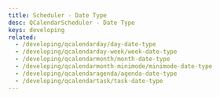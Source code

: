 ```yaml
---
title: Scheduler - Date Type
desc: QCalendarScheduler - Date Type
keys: developing
related:
  - /developing/qcalendarday/day-date-type
  - /developing/qcalendarday-week/week-date-type
  - /developing/qcalendarmonth/month-date-type
  - /developing/qcalendarmonth-minimode/minimode-date-type
  - /developing/qcalendaragenda/agenda-date-type
  - /developing/qcalendartask/task-date-type
---
```


<example-viewer
  title="Date Type"
  file="SchedulerDateType"
  codepen-title="QCalendarScheduler"
/>
